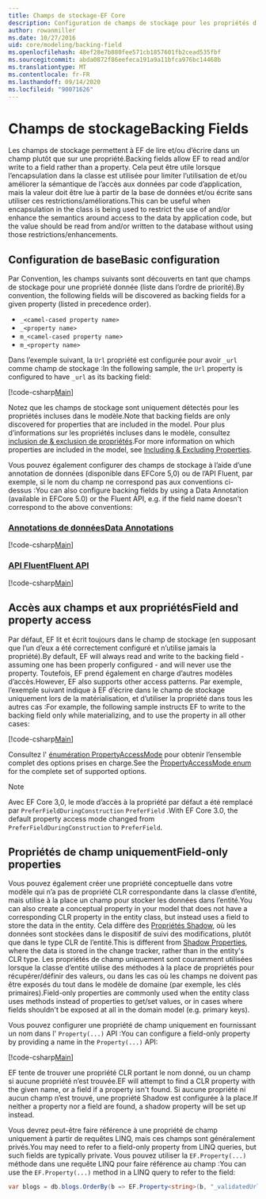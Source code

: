 ```yaml
---
title: Champs de stockage-EF Core
description: Configuration de champs de stockage pour les propriétés d’un modèle de Entity Framework Core
author: rowanmiller
ms.date: 10/27/2016
uid: core/modeling/backing-field
ms.openlocfilehash: 48ef28e7b880fee571cb1857601fb2cead535fbf
ms.sourcegitcommit: abda0872f86eefeca191a9a11bfca976bc14468b
ms.translationtype: MT
ms.contentlocale: fr-FR
ms.lasthandoff: 09/14/2020
ms.locfileid: "90071626"
---
```

# <a name="backing-fields"></a><span data-ttu-id="d9381-103">Champs de stockage</span><span class="sxs-lookup"><span data-stu-id="d9381-103">Backing Fields</span></span>

<span data-ttu-id="d9381-104">Les champs de stockage permettent à EF de lire et/ou d’écrire dans un champ plutôt que sur une propriété.</span><span class="sxs-lookup"><span data-stu-id="d9381-104">Backing fields allow EF to read and/or write to a field rather than a property.</span></span> <span data-ttu-id="d9381-105">Cela peut être utile lorsque l’encapsulation dans la classe est utilisée pour limiter l’utilisation de et/ou améliorer la sémantique de l’accès aux données par code d’application, mais la valeur doit être lue à partir de la base de données et/ou écrite sans utiliser ces restrictions/améliorations.</span><span class="sxs-lookup"><span data-stu-id="d9381-105">This can be useful when encapsulation in the class is being used to restrict the use of and/or enhance the semantics around access to the data by application code, but the value should be read from and/or written to the database without using those restrictions/enhancements.</span></span>

## <a name="basic-configuration"></a><span data-ttu-id="d9381-106">Configuration de base</span><span class="sxs-lookup"><span data-stu-id="d9381-106">Basic configuration</span></span>

<span data-ttu-id="d9381-107">Par Convention, les champs suivants sont découverts en tant que champs de stockage pour une propriété donnée (liste dans l’ordre de priorité).</span><span class="sxs-lookup"><span data-stu-id="d9381-107">By convention, the following fields will be discovered as backing fields for a given property (listed in precedence order).</span></span> 

* `_<camel-cased property name>`
* `_<property name>`
* `m_<camel-cased property name>`
* `m_<property name>`

<span data-ttu-id="d9381-108">Dans l’exemple suivant, la `Url` propriété est configurée pour avoir `_url` comme champ de stockage :</span><span class="sxs-lookup"><span data-stu-id="d9381-108">In the following sample, the `Url` property is configured to have `_url` as its backing field:</span></span>

[!code-csharp[Main](../../../samples/core/Modeling/Conventions/BackingField.cs#Sample)]

<span data-ttu-id="d9381-109">Notez que les champs de stockage sont uniquement détectés pour les propriétés incluses dans le modèle.</span><span class="sxs-lookup"><span data-stu-id="d9381-109">Note that backing fields are only discovered for properties that are included in the model.</span></span> <span data-ttu-id="d9381-110">Pour plus d’informations sur les propriétés incluses dans le modèle, consultez [inclusion de & exclusion de propriétés](xref:core/modeling/entity-properties).</span><span class="sxs-lookup"><span data-stu-id="d9381-110">For more information on which properties are included in the model, see [Including & Excluding Properties](xref:core/modeling/entity-properties).</span></span>

<span data-ttu-id="d9381-111">Vous pouvez également configurer des champs de stockage à l’aide d’une annotation de données (disponible dans EFCore 5,0) ou de l’API Fluent, par exemple, si le nom du champ ne correspond pas aux conventions ci-dessus :</span><span class="sxs-lookup"><span data-stu-id="d9381-111">You can also configure backing fields by using a Data Annotation (available in EFCore 5.0) or the Fluent API, e.g. if the field name doesn't correspond to the above conventions:</span></span>

### <a name="data-annotations"></a>[<span data-ttu-id="d9381-112">Annotations de données</span><span class="sxs-lookup"><span data-stu-id="d9381-112">Data Annotations</span></span>](#tab/data-annotations)

[!code-csharp[Main](../../../samples/core/Modeling/DataAnnotations/BackingField.cs?name=BackingField&highlight=7)]

### <a name="fluent-api"></a>[<span data-ttu-id="d9381-113">API Fluent</span><span class="sxs-lookup"><span data-stu-id="d9381-113">Fluent API</span></span>](#tab/fluent-api)

[!code-csharp[Main](../../../samples/core/Modeling/FluentAPI/BackingField.cs?name=BackingField&highlight=5)]

## <a name="field-and-property-access"></a><span data-ttu-id="d9381-114">Accès aux champs et aux propriétés</span><span class="sxs-lookup"><span data-stu-id="d9381-114">Field and property access</span></span>

<span data-ttu-id="d9381-115">Par défaut, EF lit et écrit toujours dans le champ de stockage (en supposant que l’un d’eux a été correctement configuré et n’utilise jamais la propriété).</span><span class="sxs-lookup"><span data-stu-id="d9381-115">By default, EF will always read and write to the backing field - assuming one has been properly configured - and will never use the property.</span></span> <span data-ttu-id="d9381-116">Toutefois, EF prend également en charge d’autres modèles d’accès.</span><span class="sxs-lookup"><span data-stu-id="d9381-116">However, EF also supports other access patterns.</span></span> <span data-ttu-id="d9381-117">Par exemple, l’exemple suivant indique à EF d’écrire dans le champ de stockage uniquement lors de la matérialisation, et d’utiliser la propriété dans tous les autres cas :</span><span class="sxs-lookup"><span data-stu-id="d9381-117">For example, the following sample instructs EF to write to the backing field only while materializing, and to use the property in all other cases:</span></span>

[!code-csharp[Main](../../../samples/core/Modeling/FluentAPI/BackingFieldAccessMode.cs?name=BackingFieldAccessMode&highlight=6)]

<span data-ttu-id="d9381-118">Consultez l' [énumération PropertyAccessMode](/dotnet/api/microsoft.entityframeworkcore.propertyaccessmode) pour obtenir l’ensemble complet des options prises en charge.</span><span class="sxs-lookup"><span data-stu-id="d9381-118">See the [PropertyAccessMode enum](/dotnet/api/microsoft.entityframeworkcore.propertyaccessmode) for the complete set of supported options.</span></span>

> [!NOTE]
> <span data-ttu-id="d9381-119">Avec EF Core 3,0, le mode d’accès à la propriété par défaut a été remplacé par `PreferFieldDuringConstruction` `PreferField` .</span><span class="sxs-lookup"><span data-stu-id="d9381-119">With EF Core 3.0, the default property access mode changed from `PreferFieldDuringConstruction` to `PreferField`.</span></span>

## <a name="field-only-properties"></a><span data-ttu-id="d9381-120">Propriétés de champ uniquement</span><span class="sxs-lookup"><span data-stu-id="d9381-120">Field-only properties</span></span>

<span data-ttu-id="d9381-121">Vous pouvez également créer une propriété conceptuelle dans votre modèle qui n’a pas de propriété CLR correspondante dans la classe d’entité, mais utilise à la place un champ pour stocker les données dans l’entité.</span><span class="sxs-lookup"><span data-stu-id="d9381-121">You can also create a conceptual property in your model that does not have a corresponding CLR property in the entity class, but instead uses a field to store the data in the entity.</span></span> <span data-ttu-id="d9381-122">Cela diffère des [Propriétés Shadow](xref:core/modeling/shadow-properties), où les données sont stockées dans le dispositif de suivi des modifications, plutôt que dans le type CLR de l’entité.</span><span class="sxs-lookup"><span data-stu-id="d9381-122">This is different from [Shadow Properties](xref:core/modeling/shadow-properties), where the data is stored in the change tracker, rather than in the entity's CLR type.</span></span> <span data-ttu-id="d9381-123">Les propriétés de champ uniquement sont couramment utilisées lorsque la classe d’entité utilise des méthodes à la place de propriétés pour récupérer/définir des valeurs, ou dans les cas où les champs ne doivent pas être exposés du tout dans le modèle de domaine (par exemple, les clés primaires).</span><span class="sxs-lookup"><span data-stu-id="d9381-123">Field-only properties are commonly used when the entity class uses methods instead of properties to get/set values, or in cases where fields shouldn't be exposed at all in the domain model (e.g. primary keys).</span></span>

<span data-ttu-id="d9381-124">Vous pouvez configurer une propriété de champ uniquement en fournissant un nom dans l' `Property(...)` API :</span><span class="sxs-lookup"><span data-stu-id="d9381-124">You can configure a field-only property by providing a name in the `Property(...)` API:</span></span>

[!code-csharp[Main](../../../samples/core/Modeling/FluentAPI/BackingFieldNoProperty.cs#Sample)]

<span data-ttu-id="d9381-125">EF tente de trouver une propriété CLR portant le nom donné, ou un champ si aucune propriété n’est trouvée.</span><span class="sxs-lookup"><span data-stu-id="d9381-125">EF will attempt to find a CLR property with the given name, or a field if a property isn't found.</span></span> <span data-ttu-id="d9381-126">Si aucune propriété ni aucun champ n’est trouvé, une propriété Shadow est configurée à la place.</span><span class="sxs-lookup"><span data-stu-id="d9381-126">If neither a property nor a field are found, a shadow property will be set up instead.</span></span>

<span data-ttu-id="d9381-127">Vous devrez peut-être faire référence à une propriété de champ uniquement à partir de requêtes LINQ, mais ces champs sont généralement privés.</span><span class="sxs-lookup"><span data-stu-id="d9381-127">You may need to refer to a field-only property from LINQ queries, but such fields are typically private.</span></span> <span data-ttu-id="d9381-128">Vous pouvez utiliser la `EF.Property(...)` méthode dans une requête LINQ pour faire référence au champ :</span><span class="sxs-lookup"><span data-stu-id="d9381-128">You can use the `EF.Property(...)` method in a LINQ query to refer to the field:</span></span>

``` csharp
var blogs = db.blogs.OrderBy(b => EF.Property<string>(b, "_validatedUrl"));
```
